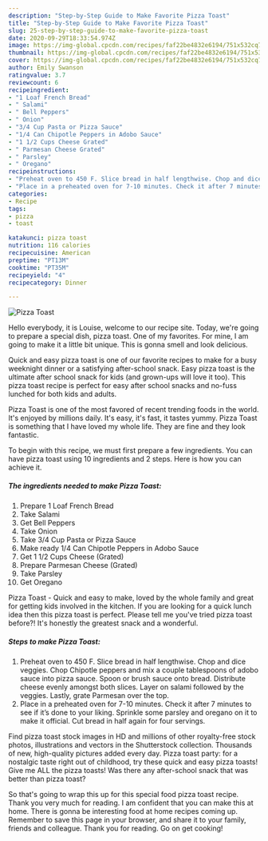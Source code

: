 ```yaml
---
description: "Step-by-Step Guide to Make Favorite Pizza Toast"
title: "Step-by-Step Guide to Make Favorite Pizza Toast"
slug: 25-step-by-step-guide-to-make-favorite-pizza-toast
date: 2020-09-29T18:33:54.974Z
image: https://img-global.cpcdn.com/recipes/faf22be4832e6194/751x532cq70/pizza-toast-recipe-main-photo.jpg
thumbnail: https://img-global.cpcdn.com/recipes/faf22be4832e6194/751x532cq70/pizza-toast-recipe-main-photo.jpg
cover: https://img-global.cpcdn.com/recipes/faf22be4832e6194/751x532cq70/pizza-toast-recipe-main-photo.jpg
author: Emily Swanson
ratingvalue: 3.7
reviewcount: 6
recipeingredient:
- "1 Loaf French Bread"
- " Salami"
- " Bell Peppers"
- " Onion"
- "3/4 Cup Pasta or Pizza Sauce"
- "1/4 Can Chipotle Peppers in Adobo Sauce"
- "1 1/2 Cups Cheese Grated"
- " Parmesan Cheese Grated"
- " Parsley"
- " Oregano"
recipeinstructions:
- "Preheat oven to 450 F. Slice bread in half lengthwise. Chop and dice veggies. Chop Chipotle peppers and mix a couple tablespoons of adobo sauce into pizza sauce. Spoon or brush sauce onto bread. Distribute cheese evenly amongst both slices. Layer on salami followed by the veggies. Lastly, grate Parmesan over the top."
- "Place in a preheated oven for 7-10 minutes. Check it after 7 minutes to see if it’s done to your liking. Sprinkle some parsley and oregano on it to make it official. Cut bread in half again for four servings."
categories:
- Recipe
tags:
- pizza
- toast

katakunci: pizza toast 
nutrition: 116 calories
recipecuisine: American
preptime: "PT13M"
cooktime: "PT35M"
recipeyield: "4"
recipecategory: Dinner

---
```



![Pizza Toast](https://img-global.cpcdn.com/recipes/faf22be4832e6194/751x532cq70/pizza-toast-recipe-main-photo.jpg)

Hello everybody, it is Louise, welcome to our recipe site. Today, we're going to prepare a special dish, pizza toast. One of my favorites. For mine, I am going to make it a little bit unique. This is gonna smell and look delicious.

Quick and easy pizza toast is one of our favorite recipes to make for a busy weeknight dinner or a satisfying after-school snack. Easy pizza toast is the ultimate after school snack for kids (and grown-ups will love it too). This pizza toast recipe is perfect for easy after school snacks and no-fuss lunched for both kids and adults.

Pizza Toast is one of the most favored of recent trending foods in the world. It's enjoyed by millions daily. It's easy, it's fast, it tastes yummy. Pizza Toast is something that I have loved my whole life. They are fine and they look fantastic.


To begin with this recipe, we must first prepare a few ingredients. You can have pizza toast using 10 ingredients and 2 steps. Here is how you can achieve it.

<!--inarticleads1-->

##### The ingredients needed to make Pizza Toast:

1. Prepare 1 Loaf French Bread
1. Take  Salami
1. Get  Bell Peppers
1. Take  Onion
1. Take 3/4 Cup Pasta or Pizza Sauce
1. Make ready 1/4 Can Chipotle Peppers in Adobo Sauce
1. Get 1 1/2 Cups Cheese (Grated)
1. Prepare  Parmesan Cheese (Grated)
1. Take  Parsley
1. Get  Oregano


Pizza Toast - Quick and easy to make, loved by the whole family and great for getting kids involved in the kitchen. If you are looking for a quick lunch idea then this pizza toast is perfect. Please tell me you&#39;ve tried pizza toast before?! It&#39;s honestly the greatest snack and a wonderful. 

<!--inarticleads2-->

##### Steps to make Pizza Toast:

1. Preheat oven to 450 F. Slice bread in half lengthwise. Chop and dice veggies. Chop Chipotle peppers and mix a couple tablespoons of adobo sauce into pizza sauce. Spoon or brush sauce onto bread. Distribute cheese evenly amongst both slices. Layer on salami followed by the veggies. Lastly, grate Parmesan over the top.
1. Place in a preheated oven for 7-10 minutes. Check it after 7 minutes to see if it’s done to your liking. Sprinkle some parsley and oregano on it to make it official. Cut bread in half again for four servings.


Find pizza toast stock images in HD and millions of other royalty-free stock photos, illustrations and vectors in the Shutterstock collection. Thousands of new, high-quality pictures added every day. Pizza toast party: for a nostalgic taste right out of childhood, try these quick and easy pizza toasts! Give me ALL the pizza toasts! Was there any after-school snack that was better than pizza toast? 

So that's going to wrap this up for this special food pizza toast recipe. Thank you very much for reading. I am confident that you can make this at home. There is gonna be interesting food at home recipes coming up. Remember to save this page in your browser, and share it to your family, friends and colleague. Thank you for reading. Go on get cooking!
